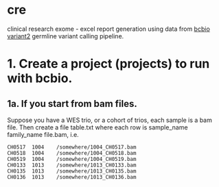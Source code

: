 # cre
clinical research exome - excel report generation using data from [bcbio variant2](https://bcbio-nextgen.readthedocs.io/en/latest/contents/pipelines.html#germline-variant-calling) 
germline variant calling pipeline.


# 1. Create a project (projects) to run with bcbio.

## 1a. If you start from bam files.
Suppose you have a WES trio, or a cohort of trios, each sample is a bam file. 
Then create a file table.txt where each row is 
sample_name	family_name	file.bam, i.e.
```
CH0517	1004	/somewhere/1004_CH0517.bam
CH0518	1004	/somewhere/1004_CH0518.bam
CH0519	1004	/somewhere/1004_CH0519.bam
CH0133	1013	/somewhere/1013_CH0133.bam
CH0135	1013	/somewhere/1013_CH0135.bam
CH0136	1013	/somewhere/1013_CH0136.bam
```
